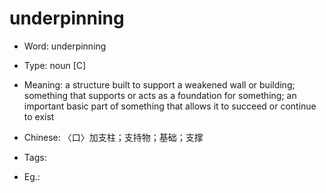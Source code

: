 # underpinning

- Word: underpinning

- Type: noun [C]
- Meaning: a structure built to support a weakened wall or building; something that supports or acts as a foundation for something; an important basic part of something that allows it to succeed or continue to exist
- Chinese: 〈口〉加支柱；支持物；基础；支撑
- Tags: 
- Eg.: 

